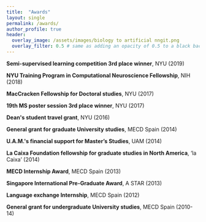 ```yaml
---
title:  "Awards"
layout: single
permalink: /awards/
author_profile: true
header:
  overlay_image: /assets/images/biology to artificial nngit.png
  overlay_filter: 0.5 # same as adding an opacity of 0.5 to a black background
---
```


**Semi-supervised learning competition 3rd place winner**, NYU (2019) 

**NYU Training Program in Computational Neuroscience Fellowship**, NIH (2018) 

**MacCracken Fellowship for Doctoral studies**, NYU (2017) 

**19th MS poster session 3rd place winner**, NYU (2017) 

**Dean's student travel grant**, NYU (2016) 

**General grant for graduate University studies**, MECD Spain (2014)

**U.A.M.'s financial support for Master’s Studies**, UAM (2014) 

**La Caixa Foundation fellowship for graduate studies in North America**, ‘la Caixa’ (2014) 

**MECD Internship Award**, MECD Spain (2013) 

**Singapore International Pre-Graduate Award**, A STAR (2013) 

**Language exchange Internship**, MECD Spain (2012) 

**General grant for undergraduate University studies**, MECD Spain (2010-14) 

